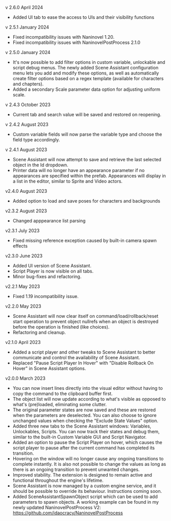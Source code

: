 v 2.6.0 April 2024
- Added UI tab to ease the access to UIs and their visibility functions

v 2.5.1 January 2024
- Fixed incompatibility issues with Naninovel 1.20.
- Fixed incompatibility issues with NaninovelPostProcess 2.1.0

v 2.5.0 January 2024
- It's now possible to add filter options in custom variable, unlockable and script debug menus. The newly added Scene Assistant configuration menu lets you add and modify these options, as well as automatically create filter options based on a regex template (available for characters and chapters).
- Added a secondary Scale parameter data option for adjusting uniform scale. 

v 2.4.3 October 2023
- Current tab and search value will be saved and restored on reopening. 

v 2.4.2 August 2023
- Custom variable fields will now parse the variable type and choose the field type accordingly.

v 2.4.1 August 2023
- Scene Assistant will now attempt to save and retrieve the last selected object in the Id dropdown.
- Printer data will no longer have an appearance parameter if no appearances are specified within the prefab. Appearances will display in a list in the editor, similar to Sprite and Video actors.  

v2.4.0 August 2023
- Added option to load and save poses for characters and backgrounds


v2.3.2 August 2023
- Changed apppearance list parsing 

v2.3.1 July 2023
- Fixed missing reference exception caused by built-in camera spawn effects

v2.3.0 June 2023
- Added UI version of Scene Assistant.
- Script Player is now visible on all tabs.
- Minor bug-fixes and refactoring.

v2.2.1 May 2023
- Fixed 1.19 incompatibility issue.

v2.2.0 May 2023
- Scene Assistant will now clear itself on command/load/rollback/reset start operation to prevent object nullrefs when an object is destroyed before the operation is finished (like choices).
- Refactoring and cleanup.

v2.1.0 April 2023
- Added a script player and other tweaks to Scene Assistant to better communicate and control the availability of Scene Assistant. 
- Replaced "Pause Script Player In Hover" with "Disable Rollback On Hover" in Scene Assistant options. 

v2.0.0 March 2023
- You can now insert lines directly into the visual editor without having to copy the command to the clipboard buffer first.
- The object list will now update according to what's visible as opposed to what's (pre)loaded, eliminating some clutter.
- The original parameter states are now saved and these are restored when the parameters are deselected. You can also choose to ignore unchanged values when checking the "Exclude State Values" option.
- Added three new tabs to the Scene Assistant windows: Variables, Unlockables, Scripts. You can now track their states and debug them, similar to the built-in Custom Variable GUI and Script Navigator.
- Added an option to pause the Script Player on hover, which causes the script player to pause after the current command has completed its transition.
- Hovering on the window will no longer cause any ongoing transitions to complete instantly. It is also not possible to change the values as long as there is an ongoing transition to prevent unwanted changes.
- Improved stability. The extension is designed to remain active and functional throughout the engine's lifetime.
- Scene Assistant is now managed by a custom engine service, and it should be possible to override its behaviour. Instructions coming soon.
- Added SceneAssistantSpawnObject script which can be used to add parameters to spawn objects. A working example can be found in my newly updated NaninovelPostProcess V2: https://github.com/idaocracy/NaninovelPostProcess